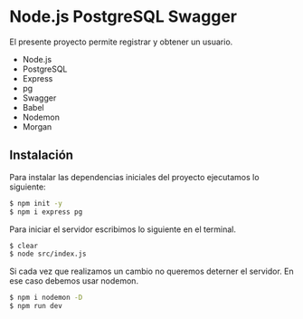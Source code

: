 # Node.js PostgreSQL Swagger

El presente proyecto permite registrar y obtener un usuario.

- Node.js
- PostgreSQL
- Express
- pg
- Swagger
- Babel
- Nodemon
- Morgan

## Instalación

Para instalar las dependencias iniciales del proyecto ejecutamos lo siguiente:

```sh
$ npm init -y
$ npm i express pg
```

Para iniciar el servidor escribimos lo siguiente en el terminal.

```sh
$ clear
$ node src/index.js
```

Si cada vez que realizamos un cambio no queremos deterner el servidor. En ese caso debemos usar nodemon.

```sh
$ npm i nodemon -D
$ npm run dev
```